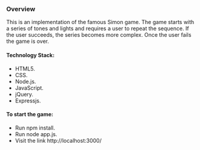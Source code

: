 ### Overview

This is an implementation of the famous Simon game. The game starts with a series of tones and lights and requires a user to repeat the sequence. If the user succeeds, the series becomes more complex. Once the user fails the game is over.

#### Technology Stack:

- HTML5.
- CSS.
- Node.js.
- JavaScript.
- jQuery.
- Expressjs.


#### To start the game:

- Run npm install.
- Run node app.js.
- Visit the link http://localhost:3000/
